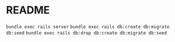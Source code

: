 # README

`bundle exec rails server`
`bundle exec rails db:create db:migrate db:seed`
`bundle exec rails db:drop db:create db:migrate db:seed`
